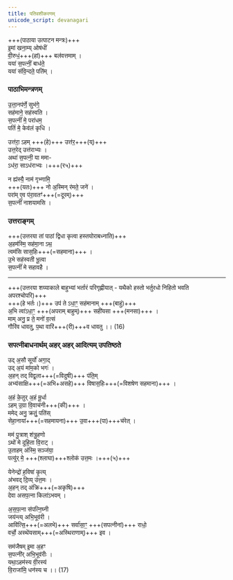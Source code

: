 ```yaml
---
title: पतिवशीकरणम्
unicode_script: devanagari
---
```



+++(पाठाया उत्पाटन मन्त्रः)+++  
इ॒मां खना॒म्य् ओष॑धीं  
वी॒रुधं॒+++(हां)+++ बल॑वत्तमाम् ।  
यया॑ स॒पत्नीं॒ बाध॑ते॒  
यया॑ संवि॒न्दते॒ पति॑म् ।  

### पाठाभिमन्त्रणम्
उ॒त्ता॒नप॑र्णे॒ सुभ॑गे॒  
सह॑माने॒ सह॑स्वति ।  
स॒पत्नीं॑ मे॒ परा॑धम॒  
पतिं॑ मे॒ केव॑लं कृधि ।  

उत्त॑रा॒ ऽहम् +++(हे)+++ उत्त॑र॒+++(य्)+++  
उत्त॒रेद् उत्त॑राभ्यः ।  
अथा॑ स॒पत्नी॒ या ममा-  
ऽध॑रा॒ साऽध॑राभ्यः ।+++(र५)+++  

न ह्य॑स्यै॒ नाम॑ गृभ्णामि॒  
+++(यतः)+++ नो अ॒स्मिन् र॑मते॒ जने॑ ।  
परा॑म् ए॒व प॑रा॒वतꣳ॑+++(=दूरम्)+++  
स॒पत्नीं॑ नाशयामसि ।  

### उत्तराङ्गम्
+++(उत्तरया तां पाठां द्विधा कृत्वा हस्तयोराबध्नाति)+++  
अ॒हम॑स्मि॒ सह॑मा॒ना ऽथ॒  
त्वम॑सि सास॒हिः+++(=सहमाना)+++ ।  
उ॒भे सह॑स्वती भू॒त्वा  
स॒पत्नीं॑ मे सहावहै ।  

___________________
+++(उत्तरया शय्याकाले बाहुभ्यां भर्तारं परिगृह्णीयात् - यथैको हस्तो भर्तुरधो निहितो भवति अपरश्चोपरि)+++   
+++(हे भर्तः।)+++ उप॑ ते ऽधा॒ꣳ॒ सह॑मानाम् +++(बाहुं)+++  
अ॒भि त्वा॑ऽधा॒ꣳ॒ +++(अपराम् बाहुम्)+++ सही॑यसा +++(मनसा)+++ ।  
माम् अनु॒ प्र ते॒ मनो॑ व॒त्सं  
गौरि॑व धावतु, प॒था वारि॑+++(री)+++व धावतु ।। (16)

### सपत्नीबाधनार्थम् अहर् अहर् आदित्यम् उपतिष्ठते
उद् अ॒सौ सूर्यो॑ अगा॒द्  
उद् अ॒यं मा॑म॒को भगः॑ ।  
अ॒हन् तद् विद्व॒ला+++(=विदुषी)+++ प॑ति॒म्  
अभ्य॑साक्षि+++(=अभि+असहे)+++ विषास॒हिः+++(=विशषेण सहमाना)+++ ।  

अ॒हं के॒तुर् अ॒हं मू॒र्धा  
ऽहम् उ॒ग्रा वि॒वाच॑नी+++(की)+++ ।  
ममेद् अनु॒ क्रतुं॒ पति॑स्  
सेहा॒नाया॑+++(=सहमायना)+++ उ॒वा+++(पा)+++च॑रेत् ।  

मम॑ पु॒त्राश् श॑त्रु॒हणो  
ऽथो॑ मे दुहि॒ता वि॒राट् ।  
उ॒ताहम् अ॑स्मि॒ सञ्ज॑या॒  
पत्यु॑र् मे॒ +++(श्लाघा)+++श्लोक॑ उत्त॒मः ।+++(५)+++  

येनेन्द्रो॑ ह॒विषा॑ कृ॒त्य्  
अ॑भवद् दि॒व्य् उ॑त्त॒मः ।  
अ॒हन् तद् अ॑क्रि+++(=अकृषि)+++  
देवा असप॒त्ना किला॑ऽभवम् ।  

अ॒स॒प॒त्ना स॑पत्नि॒घ्नी  
जय॑न्त्य् अभि॒भूव॑री ।  
आवि॑त्सि॒+++(=अलभे)+++ सर्वा॑सा॒ꣳ॒ +++(सपत्नीनां)+++ राधो॒  
वर्चो॒ अस्थे॑यसाम्+++(=अस्थिराणाम्)+++ इव ।  

सम॑जैषम् इ॒मा अ॒हꣳ  
स॒पत्नी॑र् अभि॒भूव॑रीः ।  
यथा॒ऽहम॑स्य वी॒रस्य॑  
वि॒राजा॑मि॒ धन॑स्य च ।। (17)
